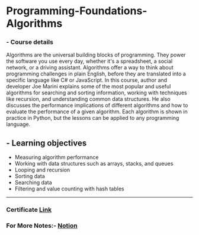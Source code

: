 # Programming-Foundations-Algorithms

### - Course details

Algorithms are the universal building blocks of programming. They power the software you use every day, whether it's a spreadsheet, a social network, or a driving assistant. Algorithms offer a way to think about programming challenges in plain English, before they are translated into a specific language like C# or JavaScript. In this course, author and developer Joe Marini explains some of the most popular and useful algorithms for searching and sorting information, working with techniques like recursion, and understanding common data structures. He also discusses the performance implications of different algorithms and how to evaluate the performance of a given algorithm. Each algorithm is shown in practice in Python, but the lessons can be applied to any programming language.



## - Learning objectives
* Measuring algorithm performance
* Working with data structures such as arrays, stacks, and queues
* Looping and recursion
* Sorting data
* Searching data
* Filtering and value counting with hash tables


***

### Certificate [Link](https://www.linkedin.com/learning/certificates/b87c9c9222617b85f07f3c8ddca651dceca586c3cdd6598bb750e52e9b94150f?trk=share_certificate)

### For More Notes:- [Notion](https://tranquil-popcorn-52a.notion.site/5-Programming-Foundations-Algorithms-1h-45m-f7470ce2f0df41d897c32be555f02ff7)
